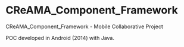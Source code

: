 # CReAMA_Component_Framework
CReAMA_Component_Framework - Mobile Collaborative Project

POC developed in Android (2014) with Java.
